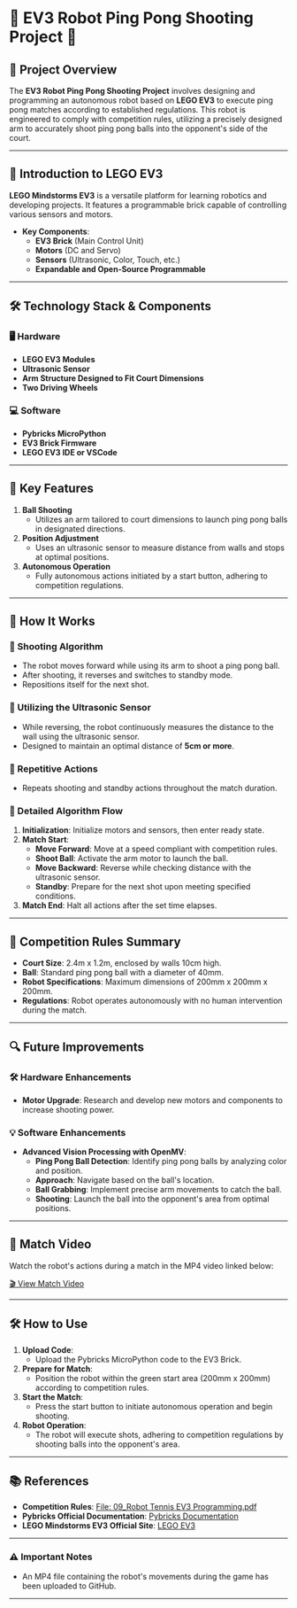 # 🏓 EV3 Robot Ping Pong Shooting Project 🤖

## 🎯 Project Overview
The **EV3 Robot Ping Pong Shooting Project** involves designing and programming an autonomous robot based on **LEGO EV3** to execute ping pong matches according to established regulations. This robot is engineered to comply with competition rules, utilizing a precisely designed arm to accurately shoot ping pong balls into the opponent's side of the court.

---
    
## 🧩 Introduction to LEGO EV3
**LEGO Mindstorms EV3** is a versatile platform for learning robotics and developing projects. It features a programmable brick capable of controlling various sensors and motors.

- **Key Components**:
  - **EV3 Brick** (Main Control Unit)
  - **Motors** (DC and Servo)
  - **Sensors** (Ultrasonic, Color, Touch, etc.)
  - **Expandable and Open-Source Programmable**

---
    
## 🛠️ Technology Stack & Components
    
### 🖥️ Hardware
- **LEGO EV3 Modules**
- **Ultrasonic Sensor**
- **Arm Structure Designed to Fit Court Dimensions**
- **Two Driving Wheels**
    
### 💻 Software
- **Pybricks MicroPython**
- **EV3 Brick Firmware**
- **LEGO EV3 IDE or VSCode**

---
    
## 🚀 Key Features
1. **Ball Shooting**
   - Utilizes an arm tailored to court dimensions to launch ping pong balls in designated directions.
2. **Position Adjustment**
   - Uses an ultrasonic sensor to measure distance from walls and stops at optimal positions.
3. **Autonomous Operation**
   - Fully autonomous actions initiated by a start button, adhering to competition regulations.
    
---
    
## 🔧 How It Works
    
### 🎯 Shooting Algorithm
- The robot moves forward while using its arm to shoot a ping pong ball.
- After shooting, it reverses and switches to standby mode.
- Repositions itself for the next shot.

### 📡 Utilizing the Ultrasonic Sensor
- While reversing, the robot continuously measures the distance to the wall using the ultrasonic sensor.
- Designed to maintain an optimal distance of **5cm or more**.

### 🔄 Repetitive Actions
- Repeats shooting and standby actions throughout the match duration.

### 📝 Detailed Algorithm Flow
1. **Initialization**: Initialize motors and sensors, then enter ready state.
2. **Match Start**:
   - **Move Forward**: Move at a speed compliant with competition rules.
   - **Shoot Ball**: Activate the arm motor to launch the ball.
   - **Move Backward**: Reverse while checking distance with the ultrasonic sensor.
   - **Standby**: Prepare for the next shot upon meeting specified conditions.
3. **Match End**: Halt all actions after the set time elapses.
    
---
    
## 📜 Competition Rules Summary
- **Court Size**: 2.4m x 1.2m, enclosed by walls 10cm high.
- **Ball**: Standard ping pong ball with a diameter of 40mm.
- **Robot Specifications**: Maximum dimensions of 200mm x 200mm x 200mm.
- **Regulations**: Robot operates autonomously with no human intervention during the match.
    
---
    
## 🔍 Future Improvements
    
### 🛠️ Hardware Enhancements
- **Motor Upgrade**: Research and develop new motors and components to increase shooting power.

### 💡 Software Enhancements
- **Advanced Vision Processing with OpenMV**:
  - **Ping Pong Ball Detection**: Identify ping pong balls by analyzing color and position.
  - **Approach**: Navigate based on the ball's location.
  - **Ball Grabbing**: Implement precise arm movements to catch the ball.
  - **Shooting**: Launch the ball into the opponent's area from optimal positions.
    
---
    
## 🎥 Match Video
Watch the robot's actions during a match in the MP4 video linked below:

[🎬 View Match Video](https://github.com/your-username/your-repository-name/raw/main/robot-tennis-match.mp4)
    
---
    
## 🛠️ How to Use
    
1. **Upload Code**:
   - Upload the Pybricks MicroPython code to the EV3 Brick.
2. **Prepare for Match**:
   - Position the robot within the green start area (200mm x 200mm) according to competition rules.
3. **Start the Match**:
   - Press the start button to initiate autonomous operation and begin shooting.
4. **Robot Operation**:
   - The robot will execute shots, adhering to competition regulations by shooting balls into the opponent's area.
    
---
    
## 📚 References
- **Competition Rules**: [File: 09_Robot Tennis EV3 Programming.pdf](#)
- **Pybricks Official Documentation**: [Pybricks Documentation](https://pybricks.com/)
- **LEGO Mindstorms EV3 Official Site**: [LEGO EV3](https://www.lego.com/mindstorms)
    
---
    
### ⚠️ Important Notes
- An MP4 file containing the robot's movements during the game has been uploaded to GitHub. 
    
---
